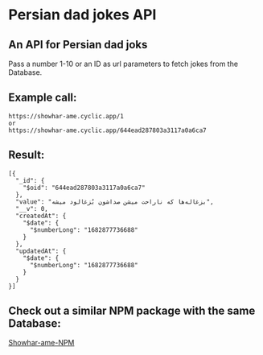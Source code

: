 # Persian dad jokes API
## An API for Persian dad joks

Pass a number 1-10 or an ID as url parameters to fetch jokes from the Database.

## Example call:
```
https://showhar-ame.cyclic.app/1
or
https://showhar-ame.cyclic.app/644ead287803a3117a0a6ca7
```

## Result:
```
[{
  "_id": {
    "$oid": "644ead287803a3117a0a6ca7"
  },
  "value": "بزغاله‌ها که ناراحت میشن صداشون بُزغالود میشه",
  "__v": 0,
  "createdAt": {
    "$date": {
      "$numberLong": "1682877736688"
    }
  },
  "updatedAt": {
    "$date": {
      "$numberLong": "1682877736688"
    }
  }
}]
```

## Check out a similar NPM package with the same Database:
[Showhar-ame-NPM](https://github.com/rumiani/showhar-ame-jokes)